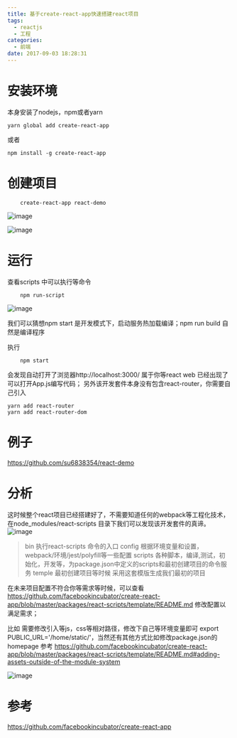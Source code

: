 ```yaml
---
title: 基于create-react-app快速搭建react项目
tags:
  - reactjs
  - 工程
categories:
  - 前端
date: 2017-09-03 18:28:31
---
```


# 安装环境
本身安装了nodejs，npm或者yarn

    yarn global add create-react-app
或者
    
    npm install -g create-react-app
    
 # 创建项目
		create-react-app react-demo

![image](/images/1504432144489.png)

![image](/images/1504432202611.png)

# 运行
查看scripts 中可以执行等命令

		npm run-script
![image](/images/1504432536022.png)

我们可以猜想npm start 是开发模式下，启动服务热加载编译；npm run build 自然是编译程序

执行

		npm start 

会发现自动打开了浏览器http://localhost:3000/ 属于你等react web 已经出现了
可以打开App.js编写代码；
另外该开发套件本身没有包含react-router，你需要自己引入
	
    yarn add react-router
    yarn add react-router-dom
    
# 例子
https://github.com/su6838354/react-demo

# 分析
这时候整个react项目已经搭建好了，不需要知道任何的webpack等工程化技术，在node_modules/react-scripts 目录下我们可以发现该开发套件的真谛。
![image](/images/1504432860140.png)

> bin	 执行react-scripts 命令的入口
>config 根据环境变量和设置，webpack/环境/jest/polyfill等一些配置
>scripts 各种脚本，编译,测试，初始化，开发等，为package.json中定义的scripts和最初创建项目的命令服务
>temple 最初创建项目等时候 采用这套模版生成我们最初的项目

在未来项目配置不符合你等需求等时候，可以查看 https://github.com/facebookincubator/create-react-app/blob/master/packages/react-scripts/template/README.md
修改配置以满足需求；

比如 需要修改引入等js，css等相对路径，修改下自己等环境变量即可
export PUBLIC_URL='/home/static/'，当然还有其他方式比如修改package.json的homepage
参考
https://github.com/facebookincubator/create-react-app/blob/master/packages/react-scripts/template/README.md#adding-assets-outside-of-the-module-system

![image](/images/1504434422598.png)



# 参考
https://github.com/facebookincubator/create-react-app